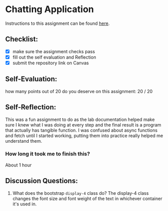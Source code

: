 Chatting Application
=====================
Instructions to this assignment can be found [here](https://it3049c.github.io/docs/labs/we-message).

## Checklist:
- [x] make sure the assignment checks pass
- [x] fill out the self evaluation and Reflection
- [x] submit the repository link on Canvas

## Self-Evaluation:

how many points out of 20 do you deserve on this assignment: 
20 / 20

## Self-Reflection:
This was a fun assignment to do as the lab documentation helped make sure I knew what I was doing at every step and the final result is a program that actually has tangible function.
I was confused about async functions and fetch until I started working, putting them into practice really helped me understand them.

### How long it took me to finish this?
About 1 hour


## Discussion Questions:
1. What does the bootstrap `display-4` class do?
The display-4 class changes the font size and font weight of the text in whichever container it's used in.